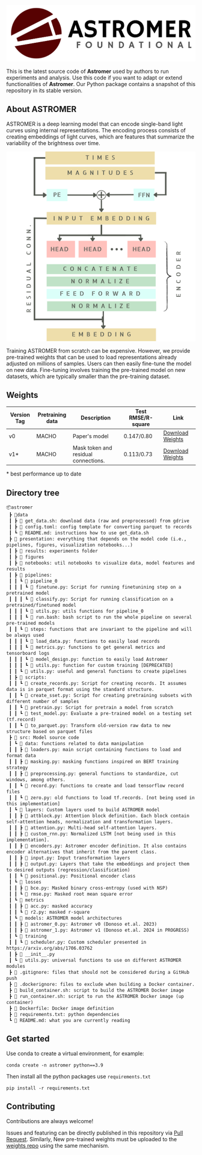 <p align="center">
    <img src="./presentation/figures/branding/banner.png"> 
</p>

This is the latest source code of <b>Astromer</b> used by authors to run experiments and analysis. Use this code if you want to adapt or extend functionalities of <b>Astromer</b>. Our Python package contains a snapshot of this repository in its stable version. 

## About ASTROMER

ASTROMER is a deep learning model that can encode single-band light curves using internal representations. The encoding process consists of creating embeddings of light curves, which are features that summarize the variability of the brightness over time.   
<p align="center">
<img src="./presentation/figures/branding/astromer-arch-trans.png"> 
</p>
Training ASTROMER from scratch can be expensive. However, we provide pre-trained weights that can be used to load representations already adjusted on millions of samples. Users can then easily fine-tune the model on new data. Fine-tuning involves training the pre-trained model on new datasets, which are typically smaller than the pre-training dataset.

## Weights

| Version Tag | Pretraining data | Description | Test RMSE/R-square | Link |
| --- | --- | --- | --- | --- |
| v0 | MACHO | Paper's model | 0.147/0.80 | [Download Weights](https://github.com/astromer-science/weights/raw/refs/heads/main/macho_a0.zip)
| v1*  | MACHO | Mask token and residual connections. | 0.113/0.73 | [Download Weights](https://github.com/astromer-science/weights/raw/refs/heads/main/macho_a1.zip)

\* best performance up to date
## Directory tree
```
📦astromer
 ┣ 📂data
 ┃ ┣ 📜 get_data.sh: download data (raw and preprocessed) from gdrive
 ┃ ┣ 📜 config.toml: config template for converting parquet to records
 ┃ ┗ 📜 README.md: instructions how to use get_data.sh 
 ┣ 📂 presentation: everything that depends on the model code (i.e., pipelines, figures, visualization notebooks...)
 ┃ ┣ 📂 results: experiments folder
 ┃ ┣ 📂 figures
 ┃ ┣ 📂 notebooks: util notebooks to visualize data, model features and results
 ┃ ┣ 📂 pipelines:
 ┃ ┃ ┗ 📂 pipeline_0
 ┃ ┃ ┃ ┗ 📜 finetune.py: Script for running finetunining step on a pretrained model
 ┃ ┃ ┃ ┗ 📜 classify.py: Script for running classification on a pretrained/finetuned model
 ┃ ┃ ┃ ┗ 📜 utils.py: utils functions for pipeline_0
 ┃ ┃ ┃ ┗ 📜 run.bash: bash script to run the whole pipeline on several pre-trained models
 ┃ ┃ ┗ 📂 steps: functions that are invariant to the pipeline and will be always used 
 ┃ ┃ ┃ ┗ 📜 load_data.py: functions to easily load records
 ┃ ┃ ┃ ┗ 📜 metrics.py: functions to get general metrics and tensorboard logs 
 ┃ ┃ ┃ ┗ 📜 model_design.py: function to easily load Astromer
 ┃ ┃ ┃ ┗ 📜 utils.py: function for custom training [DEPRECATED]
 ┃ ┃ ┗ 📜 utils.py: useful and general functions to create pipelines
 ┃ ┣ 📂 scripts:
 ┃ ┃ ┗ 📜 create_records.py: Script for creating records. It assumes data is in parquet format using the standard structure.
 ┃ ┃ ┗ 📜 create_sset.py: Script for creating pretraining subsets with different number of samples  
 ┃ ┃ ┗ 📜 pretrain.py: Script for pretrain a model from scratch
 ┃ ┃ ┗ 📜 test_model.py: Evaluate a pre-trained model on a testing set (tf.record)
 ┃ ┃ ┗ 📜 to_parquet.py: Transform old-version raw data to new structure based on parquet files
 ┣ 📂 src: Model source code
 ┃ ┗ 📂 data: functions related to data manipulation
 ┃ ┃ ┣ 📜 loaders.py: main script containing functions to load and format data
 ┃ ┃ ┣ 📜 masking.py: masking functions inspired on BERT training strategy
 ┃ ┃ ┣ 📜 preprocessing.py: general functions to standardize, cut windows, among others.
 ┃ ┃ ┗ 📜 record.py: functions to create and load tensorflow record files
 ┃ ┃ ┗ 📜 zero.py: old functions to load tf.records. [not being used in this implementation]
 ┃ ┗ 📂 layers: Custom layers used to build ASTROMER model
 ┃ ┃ ┣ 📜 attblock.py: Attention block definition. Each block contain self-attention heads, normalization and transformation layers.
 ┃ ┃ ┣ 📜 attention.py: Multi-head self-attention layers.
 ┃ ┃ ┣ 📜 custom_rnn.py: Normalized LSTM [not being used in this implementation].
 ┃ ┃ ┣ 📜 encoders.py: Astromer encoder definition. It also contains encoder alternatives that inherit from the parent class.
 ┃ ┃ ┣ 📜 input.py: Input transformation layers
 ┃ ┃ ┣ 📜 output.py: Layers that take the embeddings and project them to desired outputs (regression/classification)
 ┃ ┃ ┗ 📜 positional.py: Positional encoder class
 ┃ ┗ 📂 losses
 ┃ ┃ ┣ 📜 bce.py: Masked binary cross-entropy (used with NSP)
 ┃ ┃ ┗ 📜 rmse.py: Masked root mean square error
 ┃ ┗ 📂 metrics
 ┃ ┃ ┣ 📜 acc.py: masked accuracy
 ┃ ┃ ┗ 📜 r2.py: masked r-square
 ┃ ┗ 📂 models: ASTROMER model architectures
 ┃ ┃ ┣ 📜 astromer_0.py: Astromer v0 (Donoso et.al. 2023)
 ┃ ┃ ┣ 📜 astromer_1.py: Astromer v1 (Donoso et.al. 2024 in PROGRESS)
 ┃ ┗ 📂 training
 ┃ ┃ ┗ 📜 scheduler.py: Custom scheduler presented in https://arxiv.org/abs/1706.03762
 ┃ ┣ 📜 __init__.py
 ┃ ┗ 📜 utils.py: universal functions to use on different ASTROMER modules
 ┣ 📜 .gitignore: files that should not be considered during a GitHub push
 ┣ 📜 .dockerignore: files to exclude when building a Docker container.
 ┣ 📜 build_container.sh: script to build the ASTROMER Docker image
 ┣ 📜 run_container.sh: script to run the ASTROMER Docker image (up container)
 ┣ 📜 Dockerfile: Docker image definition
 ┣ 📜 requirements.txt: python dependencies
 ┗ 📜 README.md: what you are currently reading
 ```
## Get started

Use conda to create a virtual environment, for example:
```
conda create -n astromer python==3.9
```
Then install all the python packages use `requirements.txt`
```
pip install -r requirements.txt
```


## Contributing

Contributions are always welcome!

Issues and featuring can be directly published in this repository
via [Pull Request](https://docs.github.com/en/pull-requests/collaborating-with-pull-requests/proposing-changes-to-your-work-with-pull-requests/about-pull-requests). 
Similarly, New pre-trained weights must be uploaded to the [weights repo](https://github.com/astromer-science/weights) using the same mechanism.
